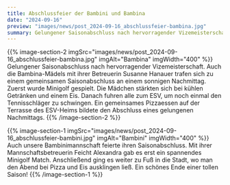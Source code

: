 ```yaml
---
title: Abschlussfeier der Bambini und Bambina
date: "2024-09-16"
preview: "images/news/post_2024-09-16_abschlussfeier-bambina.jpg"
summary: Gelungener Saisonabschluss nach hervorragender Vizemeisterschaft. Auch die Bambina-Mädels mit ihrer Betreuerin Susanne Hanauer trafen sich zu einem gemeinsamen Saisonabschluss an einem sonnigen Nachmittag.
---
```


{{% image-section-2 imgSrc="images/news/post_2024-09-16_abschlussfeier-bambina.jpg" imgAlt="Bambina" imgWidth="400" %}}
Gelungener Saisonabschluss nach hervorragender Vizemeisterschaft. Auch die Bambina-Mädels mit ihrer Betreuerin Susanne Hanauer trafen sich zu einem gemeinsamen Saisonabschluss an einem sonnigen Nachmittag. Zuerst wurde Minigolf gespielt. Die Mädchen stärkten sich bei kühlen Getränken und einem Eis. Danach fuhren alle zum ESV, um noch einmal den Tennisschläger zu schwingen. Ein gemeinsames Pizzaessen auf der Terrasse des ESV-Heims bildete den Abschluss eines gelungenen Nachmittags.
{{% /image-section-2 %}}

{{% image-section-1 imgSrc="images/news/post_2024-09-16_abschlussfeier-bambini.jpg" imgAlt="Bambini" imgWidth="400" %}}
Auch unsere Bambinimannschaft feierte ihren Saisonabschluss. Mit ihrer Mannschaftsbetreuerin Feicht Alexandra gab es erst ein spannendes Minigolf Match. Anschließend ging es weiter zu Fuß in die Stadt, wo man den Abend bei Pizza und Eis ausklingen ließ. Ein schönes Ende einer tollen Saison!
{{% /image-section-1 %}}
